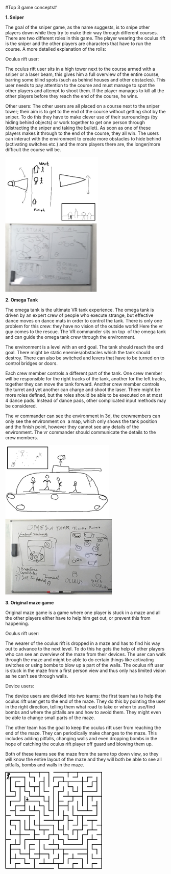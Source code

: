 #Top 3 game concepts#

**1. Sniper**

The goal of the sniper game, as the name suggests, is to snipe other players down while they try to make their way through different courses. There are two different roles in this game. The player wearing the oculus rift is the sniper and the other players are characters that have to run the course. A more detailed explanation of the rolls:

Oculus rift user:

The oculus rift user sits in a high tower next to the course armed with a sniper or a laser beam, this gives him a full overview of the entire course, barring some blind spots (such as behind houses and other obstacles). This user needs to pay attention to the course and must manage to spot the other players and attempt to shoot them. If the player manages to kill all the other players before they reach the end of the course, he wins.

Other users:
The other users are all placed on a course next to the sniper tower; their aim is to get to the end of the course without getting shot by the sniper. To do this they have to make clever use of their surroundings (by hiding behind objects) or work together to get one person through (distracting the sniper and taking the bullet). As soon as one of these players makes it through to the end of the course, they all win. The users can interact with the environment to create more obstacles to hide behind (activating switches etc.) and the more players there are, the longer/more difficult the course will be.


<img src="media/Top_3_game_concepts/media/image1.png" width="290" height="205" />

<img src="media/Top_3_game_concepts/media/image2.jpeg" width="286" height="213" />

**2. Omega Tank**

The omega tank is the ultimate VR tank experience. The omega tank is driven by an expert crew of people who execute strange, but effective dance moves on dance mats in order to control the tank. There is only one problem for this crew: they have no vision of the outside world! Here the vr guy comes to the rescue. The VR commander sits on top  of the omega tank and can guide the omega tank crew through the environment.

The environment is a level with an end goal. The tank should reach the end goal. There might be static enemies/obstacles which the tank should destroy. There can also be switched and levers that have to be turned on to control bridges or doors.

Each crew member controls a different part of the tank. One crew member will be responsible for the right tracks of the tank, another for the left tracks, together they can move the tank forward. Another crew member controls the turret and yet another can charge and shoot the laser. There might be more roles defined, but the roles should be able to be executed on at most 4 dance pads. Instead of dance pads, other complicated input methods may be considered.

The vr commander can see the environment in 3d, the crewmembers can only see the environment on  a map, which only shows the tank position and the finish point, however they cannot see any details of the environment. The vr commander should communicate the details to the crew members.

<img src="media/Top_3_game_concepts/media/image3.png" width="324" height="229" />

<img src="media/Top_3_game_concepts/media/image4.jpeg" width="334" height="235" />

**3. Original maze game**

Original maze game is a game where one player is stuck in a maze and all the other players either have to help him get out, or prevent this from happening.

Oculus rift user:

The wearer of the oculus rift is dropped in a maze and has to find his way out to advance to the next level. To do this he gets the help of other players who can see an overview of the maze from their devices. The user can walk through the maze and might be able to do certain things like activating switches or using bombs to blow up a part of the walls. The oculus rift user is stuck in the maze from a first person view and thus only has limited vision as he can’t see through walls.

Device users:

The device users are divided into two teams: the first team has to help the oculus rift user get to the end of the maze. They do this by pointing the user in the right direction, telling them what road to take or when to use/find bombs and where the pitfalls are and how to avoid them. They might even be able to change small parts of the maze.

The other team has the goal to keep the oculus rift user from reaching the end of the maze. They can periodically make changes to the maze. This includes adding pitfalls, changing walls and even dropping bombs in the hope of catching the oculus rift player off guard and blowing them up.  

Both of these teams see the maze from the same top down view, so they will know the entire layout of the maze and they will both be able to see all pitfalls, bombs and walls in the maze.

<img src="media/Top_3_game_concepts/media/image5.png" width="303" height="302" />
